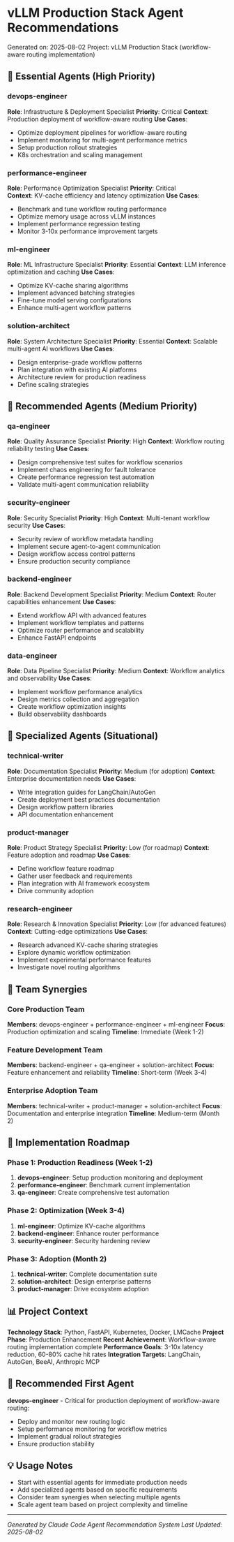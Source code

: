 # vLLM Production Stack Agent Recommendations

Generated on: 2025-08-02
Project: vLLM Production Stack (workflow-aware routing implementation)

## 🎯 Essential Agents (High Priority)

### devops-engineer
**Role**: Infrastructure & Deployment Specialist
**Priority**: Critical
**Context**: Production deployment of workflow-aware routing
**Use Cases**:
- Optimize deployment pipelines for workflow-aware routing
- Implement monitoring for multi-agent performance metrics
- Setup production rollout strategies
- K8s orchestration and scaling management

### performance-engineer
**Role**: Performance Optimization Specialist
**Priority**: Critical  
**Context**: KV-cache efficiency and latency optimization
**Use Cases**:
- Benchmark and tune workflow routing performance
- Optimize memory usage across vLLM instances
- Implement performance regression testing
- Monitor 3-10x performance improvement targets

### ml-engineer
**Role**: ML Infrastructure Specialist
**Priority**: Essential
**Context**: LLM inference optimization and caching
**Use Cases**:
- Optimize KV-cache sharing algorithms
- Implement advanced batching strategies
- Fine-tune model serving configurations
- Enhance multi-agent workflow patterns

### solution-architect
**Role**: System Architecture Specialist
**Priority**: Essential
**Context**: Scalable multi-agent AI workflows
**Use Cases**:
- Design enterprise-grade workflow patterns
- Plan integration with existing AI platforms
- Architecture review for production readiness
- Define scaling strategies

## 🔧 Recommended Agents (Medium Priority)

### qa-engineer
**Role**: Quality Assurance Specialist
**Priority**: High
**Context**: Workflow routing reliability testing
**Use Cases**:
- Design comprehensive test suites for workflow scenarios
- Implement chaos engineering for fault tolerance
- Create performance regression test automation
- Validate multi-agent communication reliability

### security-engineer
**Role**: Security Specialist
**Priority**: High
**Context**: Multi-tenant workflow security
**Use Cases**:
- Security review of workflow metadata handling
- Implement secure agent-to-agent communication
- Design workflow access control patterns
- Ensure production security compliance

### backend-engineer
**Role**: Backend Development Specialist
**Priority**: Medium
**Context**: Router capabilities enhancement
**Use Cases**:
- Extend workflow API with advanced features
- Implement workflow templates and patterns
- Optimize router performance and scalability
- Enhance FastAPI endpoints

### data-engineer
**Role**: Data Pipeline Specialist
**Priority**: Medium
**Context**: Workflow analytics and observability
**Use Cases**:
- Implement workflow performance analytics
- Design metrics collection and aggregation
- Create workflow optimization insights
- Build observability dashboards

## 🌟 Specialized Agents (Situational)

### technical-writer
**Role**: Documentation Specialist
**Priority**: Medium (for adoption)
**Context**: Enterprise documentation needs
**Use Cases**:
- Write integration guides for LangChain/AutoGen
- Create deployment best practices documentation
- Design workflow pattern libraries
- API documentation enhancement

### product-manager
**Role**: Product Strategy Specialist
**Priority**: Low (for roadmap)
**Context**: Feature adoption and roadmap
**Use Cases**:
- Define workflow feature roadmap
- Gather user feedback and requirements
- Plan integration with AI framework ecosystem
- Drive community adoption

### research-engineer
**Role**: Research & Innovation Specialist
**Priority**: Low (for advanced features)
**Context**: Cutting-edge optimizations
**Use Cases**:
- Research advanced KV-cache sharing strategies
- Explore dynamic workflow optimization
- Implement experimental performance features
- Investigate novel routing algorithms

## 🔄 Team Synergies

### Core Production Team
**Members**: devops-engineer + performance-engineer + ml-engineer
**Focus**: Production optimization and scaling
**Timeline**: Immediate (Week 1-2)

### Feature Development Team
**Members**: backend-engineer + qa-engineer + solution-architect
**Focus**: Feature enhancement and reliability
**Timeline**: Short-term (Week 3-4)

### Enterprise Adoption Team
**Members**: technical-writer + product-manager + solution-architect
**Focus**: Documentation and enterprise integration
**Timeline**: Medium-term (Month 2)

## 🚀 Implementation Roadmap

### Phase 1: Production Readiness (Week 1-2)
1. **devops-engineer**: Setup production monitoring and deployment
2. **performance-engineer**: Benchmark current implementation
3. **qa-engineer**: Create comprehensive test automation

### Phase 2: Optimization (Week 3-4)
1. **ml-engineer**: Optimize KV-cache algorithms
2. **backend-engineer**: Enhance router performance
3. **security-engineer**: Security hardening review

### Phase 3: Adoption (Month 2)
1. **technical-writer**: Complete documentation suite
2. **solution-architect**: Design enterprise patterns
3. **product-manager**: Drive ecosystem adoption

## 📊 Project Context

**Technology Stack**: Python, FastAPI, Kubernetes, Docker, LMCache
**Project Phase**: Production Enhancement
**Recent Achievement**: Workflow-aware routing implementation complete
**Performance Goals**: 3-10x latency reduction, 60-80% cache hit rates
**Integration Targets**: LangChain, AutoGen, BeeAI, Anthropic MCP

## 🎯 Recommended First Agent

**devops-engineer** - Critical for production deployment of workflow-aware routing:
- Deploy and monitor new routing logic
- Setup performance monitoring for workflow metrics
- Implement gradual rollout strategies
- Ensure production stability

## 💡 Usage Notes

- Start with essential agents for immediate production needs
- Add specialized agents based on specific requirements
- Consider team synergies when selecting multiple agents
- Scale agent team based on project complexity and timeline

---

*Generated by Claude Code Agent Recommendation System*
*Last Updated: 2025-08-02*